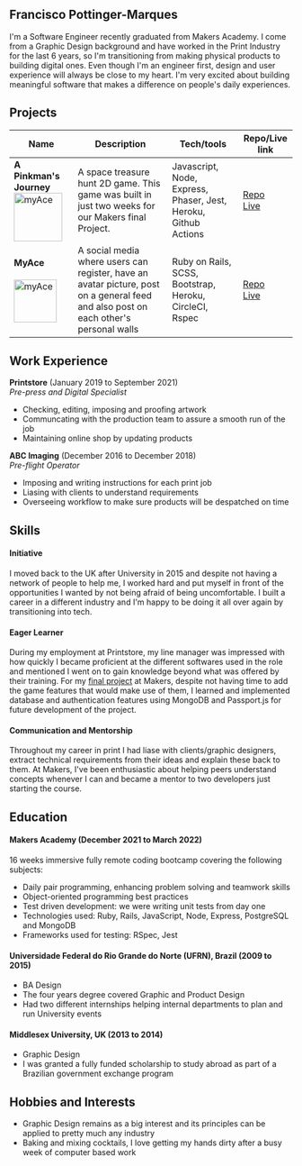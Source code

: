 ## Francisco Pottinger-Marques

I'm a Software Engineer recently graduated from Makers Academy. I come from a Graphic Design background and have worked in the Print Industry for the last 6 years, so I'm transitioning from making physical products to building digital ones. Even though I'm an engineer first, design and user experience will always be close to my heart. I'm very excited about building meaningful software that makes a difference on people's daily experiences.

## Projects

| Name                         | Description       | Tech/tools        | Repo/Live link
| ---------------------------- | ----------------- | ----------------- | ----------------- |
| **A Pinkman's Journey** <a href="https://github.com/fpmrqs/A-Pinkmans-Journey"><img align="bottom" alt="myAce" width="86px" src="https://github.com/ravensears/A-Pinkmans-Journey/blob/main/src/sprites/logo.png?raw=true" /></a>           | A space treasure hunt 2D game. This game was built in just two weeks for our Makers final Project. | Javascript, Node, Express, Phaser, Jest, Heroku, Github Actions | [Repo](https://github.com/fpmrqs/A-Pinkmans-Journey)<br />[Live](https://lonely-hearts-club.herokuapp.com/game) |
| **MyAce** <br/><br/><a href ="https://github.com/fpmrqs/Team-myAce-acebook-rails-template"><img align="bottom" alt="myAce" width="76px" src="https://myace.herokuapp.com/images/myace_logo_v2.svg" /></a> | A social media where users can register, have an avatar picture, post on a general feed and also post on each other's personal walls | Ruby on Rails, SCSS, Bootstrap, Heroku, CircleCI, Rspec             | [Repo](https://github.com/fpmrqs/Team-myAce-acebook-rails-template)<br />[Live](https://myace.herokuapp.com) |

## Work Experience

**Printstore** (January 2019 to September 2021)  
_Pre-press and Digital Specialist_

- Checking, editing, imposing and proofing artwork
- Communcating with the production team to assure a smooth run of the job
- Maintaining online shop by updating products

**ABC Imaging** (December 2016 to December 2018)  
_Pre-flight Operator_

- Imposing and writing instructions for each print job
- Liasing with clients to understand requirements
- Overseeing workflow to make sure products will be despatched on time

## Skills

#### Initiative

I moved back to the UK after University in 2015 and despite not having a network of people to help me, I worked hard and put myself in front of the opportunities I wanted by not being afraid of being uncomfortable. I built a career in a different industry and I'm happy to be doing it all over again by transitioning into tech.

#### Eager Learner
During my employment at Printstore, my line manager was impressed with how quickly I became proficient at the different softwares used in the role and mentioned I went on to gain knowledge beyond what was offered by their training. For my [final project](https://github.com/ravensears/RPG-Game) at Makers, despite not having time to add the game features that would make use of them, I learned and implemented database and authentication features using MongoDB and Passport.js for future development of the project.

#### Communication and Mentorship
Throughout my career in print I had liase with clients/graphic designers, extract technical requirements from their ideas and explain these back to them. At Makers, I've been enthusiastic about helping peers understand concepts whenever I can and became a mentor to two developers just starting the course.

## Education

#### Makers Academy (December 2021 to March 2022)
16 weeks immersive fully remote coding bootcamp covering the following subjects:
- Daily pair programming, enhancing problem solving and teamwork skills
- Object-oriented programming best practices
- Test driven development: we were writing unit tests from day one
- Technologies used: Ruby, Rails, JavaScript, Node, Express, PostgreSQL and MongoDB
- Frameworks used for testing: RSpec, Jest

#### Universidade Federal do Rio Grande do Norte (UFRN), Brazil (2009 to 2015)

- BA Design
- The four years degree covered Graphic and Product Design
- Had two different internships helping internal departments to plan and run University events

#### Middlesex University, UK (2013 to 2014)

- Graphic Design
- I was granted a fully funded scholarship to study abroad as part of a Brazilian government exchange program

## Hobbies and Interests

- Graphic Design remains as a big interest and its principles can be applied to pretty much any industry
- Baking and mixing cocktails, I love getting my hands dirty after a busy week of computer based work
